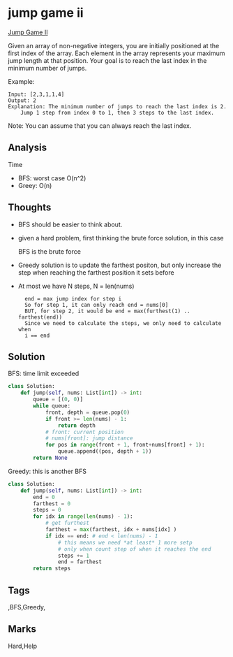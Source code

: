 # jump game ii

[Jump Game II](https://leetcode.com/problems/jump-game-ii)

Given an array of non-negative integers, you are initially positioned at the first index of the array. Each element in the array represents your maximum jump length at that position. Your goal is to reach the last index in the minimum number of jumps.

Example:

```text
Input: [2,3,1,1,4]
Output: 2
Explanation: The minimum number of jumps to reach the last index is 2.
    Jump 1 step from index 0 to 1, then 3 steps to the last index.
```

Note: You can assume that you can always reach the last index.

## Analysis

Time

* BFS: worst case O\(n^2\)
* Greey: O\(n\)

## Thoughts

* BFS should be easier to think about. 
* given a hard problem, first thinking the brute force solution, in this case

  BFS is the brute force

* Greedy solution is to update the farthest positon, but only increase the step when reaching the farthest position it sets before
* At most we have N steps, N = len\(nums\)

  ```text
    end = max jump index for step i 
    So for step 1, it can only reach end = nums[0]
    BUT, for step 2, it would be end = max(furthest(1) .. farthest(end))
    Since we need to calculate the steps, we only need to calculate when
    i == end
  ```

## Solution

BFS: time limit exceeded

```python
class Solution:
    def jump(self, nums: List[int]) -> int:
        queue = [(0, 0)]
        while queue:
            front, depth = queue.pop(0)
            if front >= len(nums) - 1:
                return depth 
            # front: current position
            # nums[front]: jump distance 
            for pos in range(front + 1, front+nums[front] + 1):
                queue.append((pos, depth + 1))
        return None
```

Greedy: this is another BFS

```python
class Solution:
    def jump(self, nums: List[int]) -> int:
        end = 0
        farthest = 0 
        steps = 0
        for idx in range(len(nums) - 1):
            # get furthest
            farthest = max(farthest, idx + nums[idx] ) 
            if idx == end: # end < len(nums) - 1
                # this means we need *at least* 1 more setp                 
                # only when count step of when it reaches the end
                steps += 1
                end = farthest
        return steps
```

## Tags

,BFS,Greedy,

## Marks

Hard,Help


